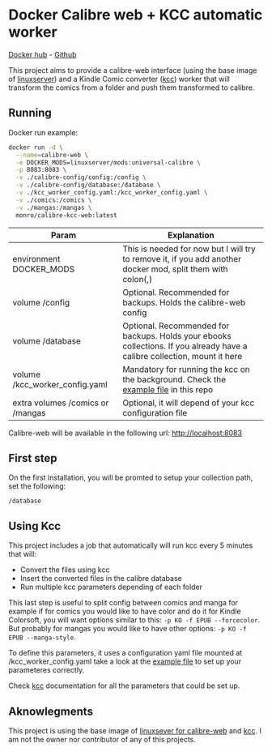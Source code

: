 # Docker Calibre web + KCC automatic worker
[Docker hub](https://hub.docker.com/repository/docker/monro/calibre-kcc-web/general) - [Github](https://github.com/monro93/calibre-kcc-web)

This project aims to provide a calibre-web interface (using the base image of [linuxserver](https://github.com/linuxserver/docker-calibre-web)) and a Kindle Comic converter ([kcc](https://github.com/ciromattia/kcc)) worker that will transform the comics from a folder and push them transformed to calibre.

## Running

Docker run example:
```bash
docker run -d \
  --name=calibre-web \
  -e DOCKER_MODS=linuxserver/mods:universal-calibre \
  -p 8083:8083 \
  -v ./calibre-config/config:/config \
  -v ./calibre-config/database:/database \
  -v ./kcc_worker_config.yaml:/kcc_worker_config.yaml \
  -v ./comics:/comics \
  -v ./mangas:/mangas \
  monro/calibre-kcc-web:latest
```

|Param   |Explanation   |
|---|---|
|environment DOCKER_MODS   | This is needed for now but I will try to remove it, if you add another docker mod, split them with colon(,)   |
|volume /config   |  Optional. Recommended for backups. Holds the calibre-web config  |
|volume /database   | Optional. Recommended for backups. Holds your ebooks collections. If you already have a calibre collection, mount it here  |
|volume /kcc_worker_config.yaml   |  Mandatory for running the kcc on the background. Check the [example file](kcc_worker_config_example.yaml) in this repo |
|extra volumes /comics or /mangas   | Optional, it will depend of your kcc configuration file  |

Calibre-web will be available in the following url:
[http://localhost:8083](http://localhost:8083)

## First step
On the first installation, you will be promted to setup your collection path, set the following:
```
/database
```

## Using Kcc
This project includes a job that automatically will run kcc every 5 minutes that will:
- Convert the files using kcc
- Insert the converted files in the calibre database
- Run multiple kcc parameters depending of each folder

This last step is useful to split config between comics and manga for example if for comics you would like to have color and do it for Kindle Colorsoft, you will want options similar to this: `-p KO -f EPUB --forcecolor`. But probably for mangas you would like to have other options: `-p KO -f EPUB --manga-style`.  

To define this parameters, it uses a configuration yaml file mounted at /kcc_worker_config.yaml take a look at the [example file](kcc_worker_config_example.yaml) to set up your parameteres correctly.
 
Check [kcc](https://github.com/ciromattia/kcc?tab=readme-ov-file#standalone-kcc-c2epy-usage) documentation for all the parameters that could be set up.

## Aknowlegments
This project is using the base image of [linuxsever for calibre-web](https://github.com/linuxserver/docker-calibre-web) and [kcc](https://github.com/ciromattia/kcc). I am not the owner nor contributor of any of this projects.